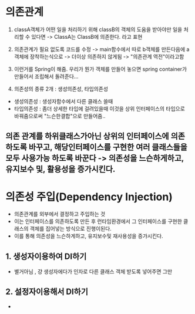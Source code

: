 # 의존관계
1. classA객체가 어떤 일을 처리하기 위해 classB의 객체의 도움을 받아야만 일을 처리할 수 있다면 -> ClassA는 ClassB에 의존한다. 라고 표현

2. 의존관계가 필요 없도록 코드를 수정 -> main함수에서 따로 b객체를 만든다음에  a객체에 장착하는식으로 -> 더이상 의존하지 않게됨 -> "의존관계 역전"이라고함

3. 이런거를 Spring이 해줌.
우리가 뭔가 객체를 만들어 놓으면 spring container가 만들어서 조립해서 돌려준다...

4. 의존성의 종류 2개  : 생성의존성, 타입의존성
- 생성의존성 : 생성자함수에서 다른 클래스 쓸때
- 타입의존성 : 좀더 상세한 타입에 걸려있을때 이것을 상위 인터페이스의 타입으로 바꿔줌으로써 "느슨한결합"으로 만들어줌.. 

## 의존 관계를 하위클래스가아닌 상위의 인터페이스에 의존하도록 바꾸고, 해당인터페이스를 구현한 여러 클래스들을 모두 사용가능 하도록 바꾼다 -> 의존성을 느슨하게하고, 유지보수 및, 활용성을 증가시킨다.


# 의존성 주입(Dependency Injection)
- 의존관계를 외부에서 결정하고 주입하는 것
- 이는 인터페이스를 의존하도록 만든 후 런타임환경에서 그 인터페이스를 구현한 클래스의 객체를 집어넣는 방식으로 진행이된다.
- 이를 통해 의존성을 느슨하게하고, 유지보수및 재사용성을 증가시킨다.

## 1. 생성자이용하여 DI하기
- 별거아님 , 걍 생성자에다가 인자로 다른 클래스 객체 받도록 넣어주면 그만
## 2. 설정자이용해서 DI하기
-  